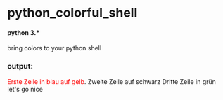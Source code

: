 # python_colorful_shell
#### python 3.*
bring colors to your python shell
### output:

<span style = "color:red">Erste Zeile in blau auf gelb</span>.
Zweite Zeile auf schwarz
Dritte Zeile in grün
let's go
nice

